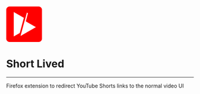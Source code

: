 ![Short Lived](icons/shortlived_96.png)
# Short Lived

***

Firefox extension to redirect YouTube Shorts links to the normal video UI
